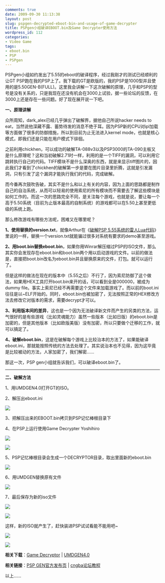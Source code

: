 ```yaml
---
comments: true
date: 2009-09-30 11:13:38
layout: post
slug: pspgen-decrypted-eboot-bin-and-usage-of-game-decrypter
title: PSPgen小组破译EBOOT.bin及Game Decrypter使用方法
wordpress_id: 112
categories:
- Video Game
tags:
- eboot.bin
- PSP
- PSPgen
---
```


PSPgen小组如约发出了5.55的eboot的破译程序，经过我刚才的测试已经顺利的让GT PSP跑在我的PSP上了。我下载的GT是欧版的，我的PSP是1000型并且使用的是5.50GEN-B(FULL)。这里我会讲解一下这次破解的原理，几乎和PSP的型号是没有关系的，只是我现在还没有机会在3000上试验，据一些论坛的反馈，在3000上还是存在一些问题。好了现在展开说一下吧。




**一、原理讲解**




众所周知，dark_alex已经几乎弹出了破解界，据他自己所说hacker needs to eat，当然说他深藏不露、蓄势待发的消息不绝于耳。因为PSP新的CPU对ipl加载等方面做了很多的防御措施，所以到目前为止无法进入kernel mode，也就是核心模式，即我们还是只能在用户模式下徘徊。




之前利用chickhen，可以成功的破解TA-088v3以及PSP3000的TA-090主板又是什么原理呢？这和当初破解2.71时一样，利用的是一个TIFF的漏洞，可以利用它跳转执行自己的代码。TIFF模块不是什么深奥的东西，就是来显示tiff图片的，因此我们才看到了chickhen的破解第一步是要在图片目录里折腾，这就是引发漏洞，只有引发了这个漏洞才能执行我们的代码，完成破解。




而今番再次鼓吹告破，其实不是什么和以上有关的内容，因为上面的思路都是制作自己的自治系统，从而可以轻易的使用索尼的所有模块而不需要去了解这些模块是如何工作的。而这一次的思路完全不同，是关注每个游戏，也就是说，要让每一个高于5.50系统（目前为止版本最高的自制系统）的游戏都可以在5.50上甚至更低级的系统上跑。




那么修改游戏有哪些方法呢，困难又在哪里呢？




**1、使用替换的version.txt**，就像Arthur在《[破解PSP 5.55系统的雷人Lua代码](http://arthraim.cn/post/2009/09/109.html)》里说的一样，替换一个version.txt就能骗过很多对系统有要求的demo甚至游戏。




**2、用boot.bin替换eboot.bin**，如果你用Winrar解压缩过PSP的ISO文件，那么其实你会发现存在eboot.bin和boot.bin两个用以启动游戏的文件。以前的做法是，直接把boot.bin改名为eboot.bin并且替换原来的文件，打包。就可以运行了。




但是这样的做法在现在的版本中（5.55之后）不行了，因为索尼防御了这个做法，如果用HEX工具打开boot.bin来开的话，可以看到全是000000，被成为dummy file。事实上索尼已经不再需要这个文件来加载游戏了。而以前的boot.ini往往是以~ELF开始的。同时，eboot.bin也被加密了，无法按照正常的HEX修改方法去修改它对版本的需求，需要decrypt才可以。




**3、利用版本间的差异**，这也是一个因为无法破译新文件而产生的另类的方法，运气很好的是有些游戏（比如灵魂能力）虽然一些版本（比如日版）的eboot.bin是加密的，但是其他版本（比如欧版美版）没有加密，所以只要做个迁移的工作，就可以搞定了。




**4、破解eboot.bin**，这是在破解每个游戏上比较治本的方法了，如果能破译eboot.ini，那就能按照传统的方法去处理了。其实说治本也不见得，因为这毕竟是比较被动的方法，人家加密了，我们解密……




那这一次，PSP gen小组就告诉我们，可以破译eboot.bin了。




* * *







**二、破解方法**




1、用UMDGEN4.0打开GT的ISO。




2、解压出eboot.ini




[![](/upload/2009-09-30_excompress_eboot_bin.jpg)](/upload/2009-09-30_excompress_eboot_bin.jpg)




3、把解压出来的EBOOT.bin拷贝到PSP记忆棒根目录下




4、在PSP上运行使用Game Decrypter Yoshihiro




[![](/upload/screenshot_9930112319_811.png)](/upload/screenshot_9930112319_811.png)




[![](/upload/2009-09-30_run_game_decrypter.jpg)](/upload/2009-09-30_run_game_decrypter.jpg)




5、PSP记忆棒根目录会生成一个DECRYPTOR目录，取出里面新的eboot.bin




[![](/upload/2009-09-30_get_new_eboot_bin.jpg)](/upload/2009-09-30_get_new_eboot_bin.jpg)




6、用UMDGEN替换原有文件




[![](/upload/2009-09-30_replace_eboot_bin.jpg)](/upload/2009-09-30_replace_eboot_bin.jpg)




7、最后保存为新的iso文件




[![](/upload/2009-09-30_save_new_iso.jpg)](/upload/2009-09-30_save_new_iso.jpg)




[![](/upload/2009-09-30_saving_new_iso.jpg)](/upload/2009-09-30_saving_new_iso.jpg)




这样，新的ISO就产生了，赶快装进PSP试试看能不能用吧~




[![](/upload/screenshot_993011372_491.png)](/upload/screenshot_993011372_491.png)




[![](/upload/UCUS-98632_9930124135_098.png)](/upload/UCUS-98632_9930124135_098.png)







**相关下载**：[Game Decryptor](ftp://download1:fmMRHK15@ftp2.tg777.com/PSP/tools/gamedecrypter-by-yoshihiro.zip) | [UMDGEN4.0](ftp://download3:fmMRHK15@ftp2.tg777.com/PSP/tools/UMDGen4.0.rar)




**相关链接**：[PSP GEN官方发布页](http://www.pspgen.com/tutoriel-game-decrypter-yoshihiro-article-190008-1.html) | [cngba论坛教程](http://www.cngba.com/thread-18457527-1-1.html)




以上……



